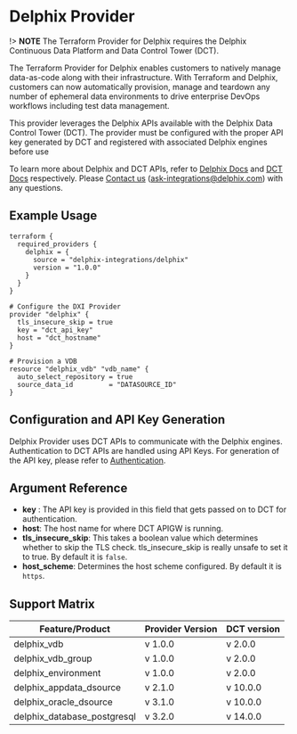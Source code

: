 # <provider> Delphix Provider

!> **NOTE**
The Terraform Provider for Delphix requires the Delphix Continuous Data Platform and Data Control Tower (DCT).


The Terraform Provider for Delphix enables customers to natively manage data-as-code along with their infrastructure.
With Terraform and Delphix, customers can now automatically provision, manage and teardown any number of ephemeral data environments to drive enterprise DevOps workflows including test data management.

This provider leverages the Delphix APIs available with the Delphix Data Control Tower (DCT). The provider must be configured with the proper API key generated by DCT and registered with associated Delphix engines before use

To learn more about Delphix and DCT APIs, refer to [Delphix Docs](https://docs.delphix.com) and [DCT Docs](https://docs.delphix.com/dct) respectively. Please [Contact us](ask-integrations@delphix.com) (ask-integrations@delphix.com) with any questions.

## Example Usage

```hcl
terraform {
  required_providers {
    delphix = {
      source = "delphix-integrations/delphix"
      version = "1.0.0"
    }
  }
}

# Configure the DXI Provider
provider "delphix" {
  tls_insecure_skip = true
  key = "dct_api_key"
  host = "dct_hostname"
}

# Provision a VDB
resource "delphix_vdb" "vdb_name" {
  auto_select_repository = true
  source_data_id         = "DATASOURCE_ID"
}
```

## Configuration and API Key Generation

Delphix Provider uses DCT APIs to communicate with the Delphix engines. Authentication to DCT APIs are handled using API Keys.
For generation of the API key, please refer to [Authentication](https://docs.delphix.com/dct/authentication-170164311.html).


## Argument Reference

* __key__ : The API key is provided in this field that gets passed on to DCT for authentication.
* __host__: The host name for where DCT APIGW is running.
* __tls_insecure_skip__: This takes a boolean value which determines whether to skip the TLS check. tls_insecure_skip is really unsafe to set it to true. By default it is `false`.
* __host_scheme__: Determines the host scheme configured. By default it is `https`.

## Support Matrix

Feature/Product | Provider Version | DCT version 
--- |------------------| --- | 
delphix_vdb | v 1.0.0          | v 2.0.0 
delphix_vdb_group | v 1.0.0          | v 2.0.0 
delphix_environment | v 1.0.0          | v 2.0.0 
delphix_appdata_dsource | v 2.1.0          | v 10.0.0 
delphix_oracle_dsource | v 3.1.0          | v 10.0.0 
delphix_database_postgresql | v 3.2.0          | v 14.0.0 